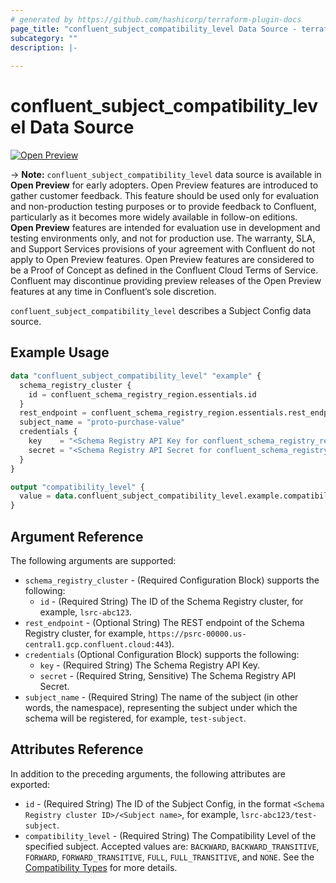 ```yaml
---
# generated by https://github.com/hashicorp/terraform-plugin-docs
page_title: "confluent_subject_compatibility_level Data Source - terraform-provider-confluent"
subcategory: ""
description: |-
  
---
```


# confluent_subject_compatibility_level Data Source

[![Open Preview](https://img.shields.io/badge/Lifecycle%20Stage-Open%20Preview-%2300afba)](https://docs.confluent.io/cloud/current/api.html#section/Versioning/API-Lifecycle-Policy)

-> **Note:** `confluent_subject_compatibility_level` data source is available in **Open Preview** for early adopters. Open Preview features are introduced to gather customer feedback. This feature should be used only for evaluation and non-production testing purposes or to provide feedback to Confluent, particularly as it becomes more widely available in follow-on editions.  
**Open Preview** features are intended for evaluation use in development and testing environments only, and not for production use. The warranty, SLA, and Support Services provisions of your agreement with Confluent do not apply to Open Preview features. Open Preview features are considered to be a Proof of Concept as defined in the Confluent Cloud Terms of Service. Confluent may discontinue providing preview releases of the Open Preview features at any time in Confluent’s sole discretion.

`confluent_subject_compatibility_level` describes a Subject Config data source.

## Example Usage

```terraform
data "confluent_subject_compatibility_level" "example" {
  schema_registry_cluster {
    id = confluent_schema_registry_region.essentials.id
  }
  rest_endpoint = confluent_schema_registry_region.essentials.rest_endpoint
  subject_name = "proto-purchase-value"
  credentials {
    key    = "<Schema Registry API Key for confluent_schema_registry_region.essentials>"
    secret = "<Schema Registry API Secret for confluent_schema_registry_region.essentials>"
  }
}

output "compatibility_level" {
  value = data.confluent_subject_compatibility_level.example.compatibility_level
}
```

<!-- schema generated by tfplugindocs -->
## Argument Reference

The following arguments are supported:

- `schema_registry_cluster` - (Required Configuration Block) supports the following:
  - `id` - (Required String) The ID of the Schema Registry cluster, for example, `lsrc-abc123`.
- `rest_endpoint` - (Optional String) The REST endpoint of the Schema Registry cluster, for example, `https://psrc-00000.us-central1.gcp.confluent.cloud:443`).
- `credentials` (Optional Configuration Block) supports the following:
  - `key` - (Required String) The Schema Registry API Key.
  - `secret` - (Required String, Sensitive) The Schema Registry API Secret.
- `subject_name` - (Required String) The name of the subject (in other words, the namespace), representing the subject under which the schema will be registered, for example, `test-subject`.

## Attributes Reference

In addition to the preceding arguments, the following attributes are exported:

- `id` - (Required String) The ID of the Subject Config, in the format `<Schema Registry cluster ID>/<Subject name>`, for example, `lsrc-abc123/test-subject`.
- `compatibility_level` - (Required String) The Compatibility Level of the specified subject. Accepted values are: `BACKWARD`, `BACKWARD_TRANSITIVE`, `FORWARD`, `FORWARD_TRANSITIVE`, `FULL`, `FULL_TRANSITIVE`, and `NONE`. See the [Compatibility Types](https://docs.confluent.io/platform/current/schema-registry/avro.html#compatibility-types) for more details.
